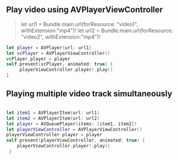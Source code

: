 ## Play video using AVPlayerViewController

> let url1 = Bundle.main.url(forResource: "video1", withExtension:"mp4")!
> let url2 = Bundle.main.url(forResource: "video2", withExtension:"mp4")!

```swift
let player = AVPlayer(url: url1)
let vcPlayer = AVPlayerViewController()
vcPlayer.player = player
self.present(vcPlayer, animated: true) {
     playerViewController.player!.play()
}
```

## Playing multiple video track simultaneously

```swift

let item1 = AVPlayerItem(url: url1)
let item2 = AVPlayerItem(url: url2)
let player = AVQueuePlayer(items: [item1, item2])
let playerViewController = AVPlayerViewController()
playerViewController.player = player
self.present(playerViewController, animated: true) {
    playerViewController.player!.play()
 }
 
 ```

